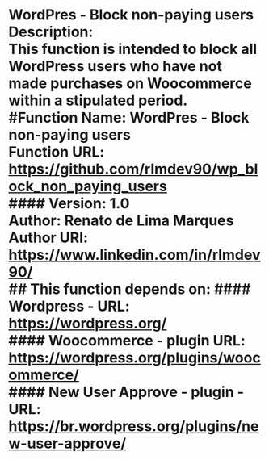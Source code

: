 # WordPres - Block non-paying users Description: <br> This function is intended to block all WordPress users who have not made purchases on Woocommerce within a stipulated period.<br>  #Function Name: WordPres - Block non-paying users<br> Function URL: https://github.com/rlmdev90/wp_block_non_paying_users<br> #### Version: 1.0<br> Author: Renato de Lima Marques<br> Author URI: https://www.linkedin.com/in/rlmdev90/<br>   ## This function depends on:  #### Wordpress - URL: https://wordpress.org/<br> #### Woocommerce - plugin URL: https://wordpress.org/plugins/woocommerce/<br> #### New User Approve - plugin - URL: https://br.wordpress.org/plugins/new-user-approve/<br>
